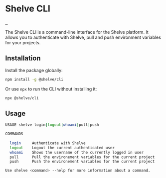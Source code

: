 # Shelve CLI

<p align="left">
  <a aria-label="NPM version" href="https://www.npmjs.com/package/@shelve/cli">
    <img alt="" src="https://img.shields.io/npm/v/shelve.svg?style=for-the-badge&labelColor=000000&color=E0E0E0">
  </a>
  <a aria-label="License" href="https://github.com/HugoRCD/shelve/blob/main/LICENSE">
    <img alt="" src="https://img.shields.io/npm/l/shelve.svg?style=for-the-badge&labelColor=000000&color=212121">
  </a>
  <a aria-label="Follow Hugo on Twitter" href="https://twitter.com/HugoRCD__">
    <img alt="" src="https://img.shields.io/twitter/follow/HugoRCD__.svg?style=for-the-badge&labelColor=000000&logo=twitter&label=Follow%20Hugo&logoWidth=20&logoColor=white">
  </a>
</p>

The Shelve CLI is a command-line interface for the Shelve platform. It allows you to authenticate with Shelve, pull and push environment variables for your projects.

## Installation

Install the package globally:

```sh
npm install -g @shelve/cli
```

Or use `npx` to run the CLI without installing it:

```sh
npx @shelve/cli
```

## Usage

```bash
USAGE shelve login|logout|whoami|pull|push

COMMANDS
    
  login     Authenticate with Shelve                           
  logout    Logout the current authenticated user                
  whoami    Shows the username of the currently logged in user
  pull      Pull the environement variables for the current project
  push      Push the environement variables for the current project

Use shelve <command> --help for more information about a command.
```


